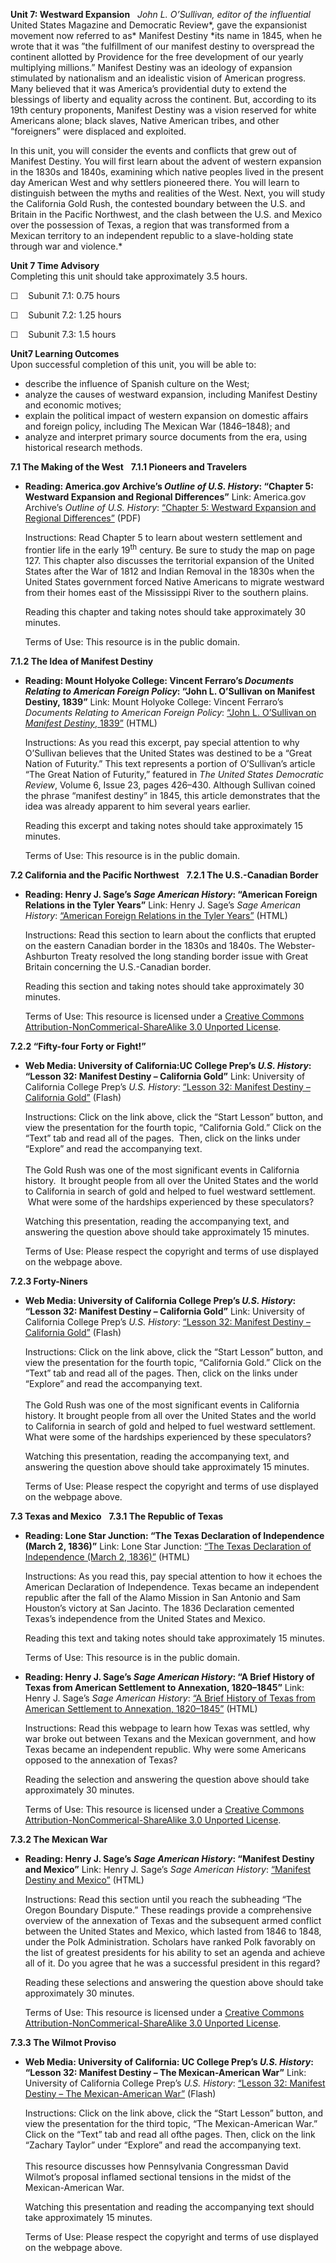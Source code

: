 **Unit 7: Westward Expansion** <span id="7"></span> 
*John L. O’Sullivan, editor of the influential* United States Magazine
and Democratic Review*, gave the expansionist movement now referred to
as* Manifest Destiny *its name in 1845, when he wrote that it was ”the
fulfillment of our manifest destiny to overspread the continent allotted
by Providence for the free development of our yearly multiplying
millions.” Manifest Destiny was an ideology of expansion stimulated by
nationalism and an idealistic vision of American progress. Many believed
that it was America’s providential duty to extend the blessings of
liberty and equality across the continent. But, according to its
19th century proponents, Manifest Destiny was a vision reserved for
white Americans alone; black slaves, Native American tribes, and other
“foreigners” were displaced and exploited.  
  
 In this unit, you will consider the events and conflicts that grew out
of Manifest Destiny. You will first learn about the advent of western
expansion in the 1830s and 1840s, examining which native peoples lived
in the present day American West and why settlers pioneered there. You
will learn to distinguish between the myths and realities of the West.
Next, you will study the California Gold Rush, the contested boundary
between the U.S. and Britain in the Pacific Northwest, and the clash
between the U.S. and Mexico over the possession of Texas, a region that
was transformed from a Mexican territory to an independent republic to a
slave-holding state through war and violence.*

**Unit 7 Time Advisory**  
Completing this unit should take approximately 3.5 hours.  
  
 ☐    Subunit 7.1: 0.75 hours  
  
 ☐    Subunit 7.2: 1.25 hours  
  
 ☐    Subunit 7.3: 1.5 hours

**Unit7 Learning Outcomes**  
Upon successful completion of this unit, you will be able to:
-   describe the influence of Spanish culture on the West;
-   analyze the causes of westward expansion, including Manifest Destiny
    and economic motives;
-   explain the political impact of western expansion on domestic
    affairs and foreign policy, including The Mexican War (1846–1848);
    and
-   analyze and interpret primary source documents from the era, using
    historical research methods.

**7.1 The Making of the West** <span id="7.1"></span> 
**7.1.1 Pioneers and Travelers** <span id="7.1.1"></span> 
-   **Reading: America.gov Archive’s *Outline of U.S. History*: “Chapter
    5: Westward Expansion and Regional Differences”**
    Link: America.gov Archive’s *Outline of U.S. History*: [“Chapter 5:
    Westward Expansion and Regional
    Differences”](https://resources.saylor.org/archived/wp-content/uploads/2013/10/Outline-of-US-History.pdf#page=113) (PDF)  
      
     Instructions: Read Chapter 5 to learn about western settlement and
    frontier life in the early 19<sup>th</sup> century. Be sure to study
    the map on page 127. This chapter also discusses the territorial
    expansion of the United States after the War of 1812 and Indian
    Removal in the 1830s when the United States government forced Native
    Americans to migrate westward from their homes east of the
    Mississippi River to the southern plains.  
      
     Reading this chapter and taking notes should take approximately 30
    minutes.  
      
     Terms of Use: This resource is in the public domain.

**7.1.2 The Idea of Manifest Destiny** <span id="7.1.2"></span> 
-   **Reading: Mount Holyoke College: Vincent Ferraro’s *Documents
    Relating to American Foreign Policy*: “John L. O’Sullivan on
    Manifest Destiny, 1839”**
    Link: Mount Holyoke College: Vincent Ferraro’s *Documents Relating
    to American Foreign Policy*: [“John L. O’Sullivan on *Manifest
    Destiny*,
    1839”](http://resources.saylor.org.s3.amazonaws.com/HIST/HIST211/HIST211-7.1.2-JohnL.O%27SullivanonManifestDestiny%2C1839-PD.html) (HTML)  
      
     Instructions: As you read this excerpt, pay special attention to
    why O’Sullivan believes that the United States was destined to be a
    “Great Nation of Futurity.” This text represents a portion of
    O’Sullivan’s article “The Great Nation of Futurity,” featured in
    *The United States Democratic Review*, Volume 6, Issue 23, pages
    426–430. Although Sullivan coined the phrase “manifest destiny” in
    1845, this article demonstrates that the idea was already apparent
    to him several years earlier.  
      
     Reading this excerpt and taking notes should take approximately 15
    minutes.  
      
     Terms of Use: This resource is in the public domain.

**7.2 California and the Pacific Northwest** <span id="7.2"></span> 
**7.2.1 The U.S.-Canadian Border** <span id="7.2.1"></span> 
-   **Reading: Henry J. Sage’s *Sage American History*: “American
    Foreign Relations in the Tyler Years”**
    Link: Henry J. Sage’s *Sage American History*: [“American Foreign
    Relations in the Tyler
    Years”](http://resources.saylor.org.s3.amazonaws.com/HIST/HIST211/HIST211-7.2.1-AmericanForeignRelationsintheTylerYears-CCBYNCSA_files/HIST211-7.2.1-AmericanForeignRelationsintheTylerYears-CCBYNCSA.html#TylerYears) (HTML)  
      
     Instructions: Read this section to learn about the conflicts that
    erupted on the eastern Canadian border in the 1830s and 1840s. The
    Webster-Ashburton Treaty resolved the long standing border issue
    with Great Britain concerning the U.S.-Canadian border.  
      
     Reading this section and taking notes should take approximately 30
    minutes.  
      
     Terms of Use: This resource is licensed under a [Creative Commons
    Attribution-NonCommerical-ShareAlike 3.0 Unported
    License](http://creativecommons.org/licenses/by-nc-sa/3.0/deed.en_US).

**7.2.2 “Fifty-four Forty or Fight!”** <span id="7.2.2"></span> 
-   **Web Media: University of California:UC College Prep’s *U.S.
    History*: “Lesson 32: Manifest Destiny – California Gold”**
    Link: University of California College Prep’s *U.S. History*:
    [“Lesson 32: Manifest Destiny – California
    Gold”](http://uccpbank.k12hsn.org/courses/USHistoryI/course%20files/multimedia/lesson32/lessonp_uccp_nonap.html) (Flash)  
      
     Instructions: Click on the link above, click the “Start Lesson”
    button, and view the presentation for the fourth topic, “California
    Gold.” Click on the “Text” tab and read all of the pages.  Then,
    click on the links under “Explore” and read the accompanying text.  
        
     The Gold Rush was one of the most significant events in California
    history.  It brought people from all over the United States and the
    world to California in search of gold and helped to fuel westward
    settlement.  What were some of the hardships experienced by these
    speculators?  
      
     Watching this presentation, reading the accompanying text, and
    answering the question above should take approximately 15 minutes.  
      
     Terms of Use: Please respect the copyright and terms of use
    displayed on the webpage above.

**7.2.3 Forty-Niners** <span id="7.2.3"></span> 
-   **Web Media: University of California College Prep’s *U.S. History*:
    “Lesson 32: Manifest Destiny – California Gold”**
    Link: University of California College Prep’s *U.S. History*:
    [“Lesson 32: Manifest Destiny – California
    Gold”](http://uccpbank.k12hsn.org/courses/USHistoryI/course%20files/multimedia/lesson32/lessonp_uccp_nonap.html) (Flash)  
      
     Instructions: Click on the link above, click the “Start Lesson”
    button, and view the presentation for the fourth topic, “California
    Gold.” Click on the “Text” tab and read all of the pages. Then,
    click on the links under “Explore” and read the accompanying text.  
        
     The Gold Rush was one of the most significant events in California
    history. It brought people from all over the United States and the
    world to California in search of gold and helped to fuel westward
    settlement. What were some of the hardships experienced by these
    speculators?  
      
     Watching this presentation, reading the accompanying text, and
    answering the question above should take approximately 15 minutes.  
      
     Terms of Use: Please respect the copyright and terms of use
    displayed on the webpage above.

**7.3 Texas and Mexico** <span id="7.3"></span> 
**7.3.1 The Republic of Texas** <span id="7.3.1"></span> 
-   **Reading: Lone Star Junction: “The Texas Declaration of
    Independence (March 2, 1836)”**
    Link: Lone Star Junction: [“The Texas Declaration of Independence
    (March 2,
    1836)”](http://resources.saylor.org.s3.amazonaws.com/HIST/HIST211/HIST211-7.3.1-TexasDeclarationofIndependence-PD_files/HIST211-7.3.1-TexasDeclarationofIndependence-PD.html) (HTML)  
      
     Instructions: As you read this, pay special attention to how it
    echoes the American Declaration of Independence. Texas became an
    independent republic after the fall of the Alamo Mission in San
    Antonio and Sam Houston’s victory at San Jacinto. The 1836
    Declaration cemented Texas’s independence from the United States and
    Mexico.  
      
     Reading this text and taking notes should take approximately 15
    minutes.  
      
     Terms of Use: This resource is in the public domain. 

-   **Reading: Henry J. Sage’s *Sage American History*: “A Brief History
    of Texas from American Settlement to Annexation, 1820–1845”**
    Link: Henry J. Sage’s *Sage American History*: [“A Brief History of
    Texas from American Settlement to Annexation,
    1820–1845”](http://resources.saylor.org.s3.amazonaws.com/HIST/HIST211/HIST211-7.3.1-BriefHistoryofTexas-CCBYNCSA_files/HIST211-7.3.1-BriefHistoryofTexas-CCBYNCSA.html) (HTML)  
      
     Instructions: Read this webpage to learn how Texas was settled, why
    war broke out between Texans and the Mexican government, and how
    Texas became an independent republic. Why were some Americans
    opposed to the annexation of Texas?  
      
     Reading the selection and answering the question above should take
    approximately 30 minutes.  
      
     Terms of Use: This resource is licensed under a [Creative Commons
    Attribution-NonCommerical-ShareAlike 3.0 Unported
    License](http://creativecommons.org/licenses/by-nc-sa/3.0/deed.en_US).

**7.3.2 The Mexican War** <span id="7.3.2"></span> 
-   **Reading: Henry J. Sage’s *Sage American History*: “Manifest
    Destiny and Mexico”**
    Link: Henry J. Sage’s *Sage American History*: [“Manifest Destiny
    and
    Mexico”](http://resources.saylor.org.s3.amazonaws.com/HIST/HIST211/HIST211-7.3.2-ManifestDestinyandMexico-CCBYNCSA_files/HIST211-7.2.1-ManifestDestinyandMexico-CCBYNCSA.html#ManifestDestiny) (HTML)  
      
     Instructions: Read this section until you reach the subheading “The
    Oregon Boundary Dispute.” These readings provide a comprehensive
    overview of the annexation of Texas and the subsequent armed
    conflict between the United States and Mexico, which lasted from
    1846 to 1848, under the Polk Administration. Scholars have ranked
    Polk favorably on the list of greatest presidents for his ability to
    set an agenda and achieve all of it. Do you agree that he was a
    successful president in this regard?  
      
     Reading these selections and answering the question above should
    take approximately 30 minutes.  
      
     Terms of Use: This resource is licensed under a [Creative Commons
    Attribution-NonCommerical-ShareAlike 3.0 Unported
    License](http://creativecommons.org/licenses/by-nc-sa/3.0/deed.en_US).

**7.3.3 The Wilmot Proviso** <span id="7.3.3"></span> 
-   **Web Media: University of California: UC College Prep’s *U.S.
    History*: “Lesson 32: Manifest Destiny – The Mexican-American War”**
    Link: University of California College Prep’s *U.S. History*:
    [“Lesson 32: Manifest Destiny – The Mexican-American
    War”](http://uccpbank.k12hsn.org/courses/USHistoryI/course%20files/multimedia/lesson32/lessonp_uccp_nonap.html) (Flash)  
      
     Instructions: Click on the link above, click the “Start Lesson”
    button, and view the presentation for the third topic, “The
    Mexican-American War.” Click on the “Text” tab and read all ofthe
    pages. Then, click on the link “Zachary Taylor” under “Explore” and
    read the accompanying text.  
        
     This resource discusses how Pennsylvania Congressman David Wilmot’s
    proposal inflamed sectional tensions in the midst of the
    Mexican-American War.  
      
     Watching this presentation and reading the accompanying text should
    take approximately 15 minutes.  
      
     Terms of Use: Please respect the copyright and terms of use
    displayed on the webpage above.


